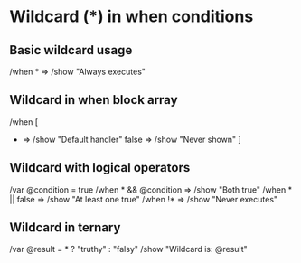 # Wildcard (*) in when conditions

## Basic wildcard usage
/when * => /show "Always executes"

## Wildcard in when block array
/when [
  * => /show "Default handler"
  false => /show "Never shown"
]

## Wildcard with logical operators
/var @condition = true
/when * && @condition => /show "Both true"
/when * || false => /show "At least one true"
/when !* => /show "Never executes"

## Wildcard in ternary
/var @result = * ? "truthy" : "falsy"
/show "Wildcard is: @result"